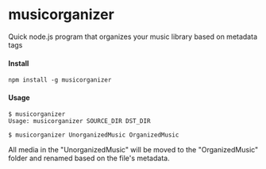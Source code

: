musicorganizer
==============

Quick node.js program that organizes your music library based on metadata tags

#### Install
```
npm install -g musicorganizer
```

#### Usage
```
$ musicorganizer
Usage: musicorganizer SOURCE_DIR DST_DIR
```

```
$ musicorganizer UnorganizedMusic OrganizedMusic
```

All media in the "UnorganizedMusic" will be moved to the "OrganizedMusic" folder and renamed based on the file's metadata.
